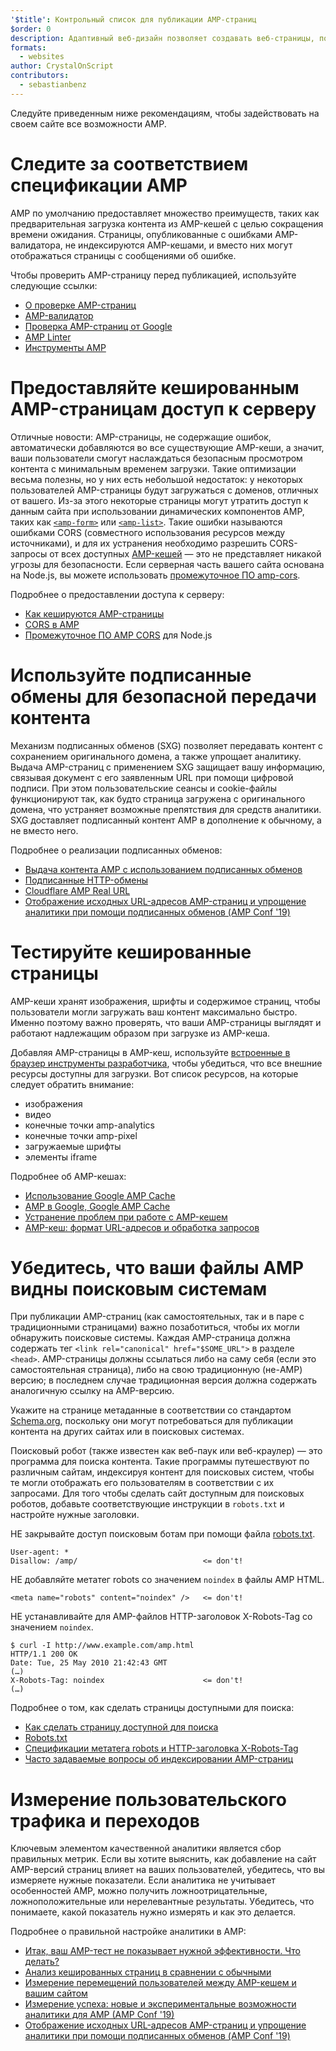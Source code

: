 ```yaml
---
'$title': Контрольный список для публикации AMP-страниц
$order: 0
description: Адаптивный веб-дизайн позволяет создавать веб-страницы, подстраивающиеся под пользователя и учитывающие размер и ориентацию его экрана. Вы можете добиться...
formats:
  - websites
author: CrystalOnScript
contributors:
  - sebastianbenz
---
```


Следуйте приведенным ниже рекомендациям, чтобы задействовать на своем сайте все возможности AMP.

# Следите за соответствием спецификации AMP

AMP по умолчанию предоставляет множество преимуществ, таких как предварительная загрузка контента из AMP-кешей с целью сокращения времени ожидания. Страницы, опубликованные с ошибками AMP-валидатора, не индексируются AMP-кешами, и вместо них могут отображаться страницы с сообщениями об ошибке.

Чтобы проверить AMP-страницу перед публикацией, используйте следующие ссылки:

- [О проверке AMP-страниц](../../../documentation/guides-and-tutorials/learn/validation-workflow/validate_amp.md?format=websites)
- [AMP-валидатор](https://validator.ampproject.org/)
- [Проверка AMP-страниц от Google](https://search.google.com/test/amp)
- [AMP Linter](https://github.com/ampproject/amp-toolbox/tree/master/packages/linter)
- [Инструменты AMP](../../../documentation/tools.html?format=websites)

# Предоставляйте кешированным AMP-страницам доступ к серверу

Отличные новости: AMP-страницы, не содержащие ошибок, автоматически добавляются во все существующие AMP-кеши, а значит, ваши пользователи смогут наслаждаться безопасным просмотром контента с минимальным временем загрузки. Такие оптимизации весьма полезны, но у них есть небольшой недостаток: у некоторых пользователей AMP-страницы будут загружаться с доменов, отличных от вашего. Из-за этого некоторые страницы могут утратить доступ к данным сайта при использовании динамических компонентов AMP, таких как [`<amp-form>`](../../../documentation/components/reference/amp-form.md?format=websites) или [`<amp-list>`](../../../documentation/components/reference/amp-list.md?format=websites). Такие ошибки называются ошибками CORS (совместного использования ресурсов между источниками), и для их устранения необходимо разрешить CORS-запросы от всех доступных [AMP-кешей](https://cdn.ampproject.org/caches.json) — это не представляет никакой угрозы для безопасности. Если серверная часть вашего сайта основана на Node.js, вы можете использовать [промежуточное ПО amp-cors](https://github.com/ampproject/amp-toolbox/tree/master/packages/cors).

Подробнее о предоставлении доступа к серверу:

- [Как кешируются AMP-страницы](../../../documentation/guides-and-tutorials/learn/amp-caches-and-cors/how_amp_pages_are_cached.md?format=websites)
- [CORS в AMP](../../../documentation/guides-and-tutorials/learn/amp-caches-and-cors/amp-cors-requests.md?format=websites)
- [Промежуточное ПО AMP CORS](https://github.com/ampproject/amp-toolbox/tree/master/packages/cors) для Node.js

# Используйте подписанные обмены для безопасной передачи контента

Механизм подписанных обменов (SXG) позволяет передавать контент с сохранением оригинального домена, а также упрощает аналитику. Выдача AMP-страниц с применением SXG защищает вашу информацию, связывая документ с его заявленным URL при помощи цифровой подписи. При этом пользовательские сеансы и cookie-файлы функционируют так, как будто страница загружена с оригинального домена, что устраняет возможные препятствия для средств аналитики. SXG доставляет подписанный контент AMP в дополнение к обычному, а не вместо него.

Подробнее о реализации подписанных обменов:

- [Выдача контента AMP с использованием подписанных обменов](signed-exchange.md?format=websites)
- [Подписанные HTTP-обмены](https://developers.google.com/web/updates/2018/11/signed-exchanges)
- [Cloudflare AMP Real URL](https://www.cloudflare.com/website-optimization/amp-real-url/)
- [Отображение исходных URL-адресов AMP-страниц и упрощение аналитики при помощи подписанных обменов (AMP Conf '19)](https://www.youtube.com/watch?v=KrjBYzPUGnw&list=PLXTOW_XMsIDSY0USlzgoaIkRyPcHklrEl&index=22)

# Тестируйте кешированные страницы

AMP-кеши хранят изображения, шрифты и содержимое страниц, чтобы пользователи могли загружать ваш контент максимально быстро. Именно поэтому важно проверять, что ваши AMP-страницы выглядят и работают надлежащим образом при загрузке из AMP-кеша.

Добавляя AMP-страницы в AMP-кеш, используйте [встроенные в браузер инструменты разработчика](https://developers.google.com/web/tools/chrome-devtools/), чтобы убедиться, что все внешние ресурсы доступны для загрузки. Вот список ресурсов, на которые следует обратить внимание:

- изображения
- видео
- конечные точки amp-analytics
- конечные точки amp-pixel
- загружаемые шрифты
- элементы iframe

Подробнее об AMP-кешах:

- [Использование Google AMP Cache](../../../documentation/examples/documentation/Using_the_Google_AMP_Cache.html?format=websites)
- [AMP в Google, Google AMP Cache](https://developers.google.com/amp/cache/overview)
- [Устранение проблем при работе с AMP-кешем](../../../documentation/guides-and-tutorials/learn/amp-caches-and-cors/amp-cache-debugging.md?format=websites)
- [AMP-кеш: формат URL-адресов и обработка запросов](../../../documentation/guides-and-tutorials/learn/amp-caches-and-cors/amp-cache-urls.md?format=websites)

# Убедитесь, что ваши файлы AMP видны поисковым системам

При публикации AMP-страниц (как самостоятельных, так и в паре с традиционными страницами) важно позаботиться, чтобы их могли обнаружить поисковые системы. Каждая AMP-страница должна содержать тег `<link rel="canonical" href="$SOME_URL">` в разделе `<head>`. AMP-страницы должны ссылаться либо на саму себя (если это самостоятельная страница), либо на свою традиционную (не-AMP) версию; в последнем случае традиционная версия должна содержать аналогичную ссылку на AMP-версию.

Укажите на странице метаданные в соответствии со стандартом [Schema.org](https://schema.org/), поскольку они могут потребоваться для публикации контента на других сайтах или в поисковых системах.

Поисковый робот (также известен как веб-паук или веб-краулер) — это программа для поиска контента. Такие программы путешествуют по различным сайтам, индексируя контент для поисковых систем, чтобы те могли отображать его пользователям в соответствии с их запросами. Для того чтобы сделать сайт доступным для поисковых роботов, добавьте соответствующие инструкции в `robots.txt` и настройте нужные заголовки.

НЕ закрывайте доступ поисковым ботам при помощи файла [robots.txt](https://support.google.com/webmasters/answer/6062608?hl=en).

```
User-agent: *
Disallow: /amp/                            <= don't!
```

НЕ добавляйте метатег robots со значением `noindex` в файлы AMP HTML.

```
<meta name="robots" content="noindex" />   <= don't!
```

НЕ устанавливайте для AMP-файлов HTTP-заголовок X-Robots-Tag со значением `noindex`.

```
$ curl -I http://www.example.com/amp.html
HTTP/1.1 200 OK
Date: Tue, 25 May 2010 21:42:43 GMT
(…)
X-Robots-Tag: noindex                      <= don't!
(…)
```

Подробнее о том, как сделать страницы доступными для поиска:

- [Как сделать страницу доступной для поиска ](discovery.md?format=websites)
- [Robots.txt](http://www.robotstxt.org/)
- [Спецификации метатега robots и HTTP-заголовка X-Robots-Tag](https://developers.google.com/search/reference/robots_meta_tag)
- [Часто задаваемые вопросы об индексировании AMP-страниц](https://productforums.google.com/forum/?hl=en#!category-topic/webmasters/Vrgj-a-gtm0)

# Измерение пользовательского трафика и переходов

Ключевым элементом качественной аналитики является сбор правильных метрик. Если вы хотите выяснить, как добавление на сайт AMP-версий страниц влияет на ваших пользователей, убедитесь, что вы измеряете нужные показатели. Если аналитика не учитывает особенностей AMP, можно получить ложноотрицательные, ложноположительные или нерелевантные результаты. Убедитесь, что понимаете, какой показатель нужно измерять и как это делается.

Подробнее о правильной настройке аналитики в AMP:

- [Итак, ваш AMP-тест не показывает нужной эффективности. Что делать?](https://blog.amp.dev/2018/11/08/so-your-amp-test-doesnt-perform%e2%80%8a-%e2%80%8anow-what/)
- [Анализ кешированных страниц в сравнении с обычными](https://support.google.com/analytics/answer/6343176?hl=en#cache)
- [Измерение перемещений пользователей между AMP-кешем и вашим сайтом](https://blog.amp.dev/2018/11/08/so-your-amp-test-doesnt-perform%e2%80%8a-%e2%80%8anow-what/)
- [Измерение успеха: новые и экспериментальные возможности аналитики для AMP (AMP Conf '19)](https://www.youtube.com/watch?v=wPW-kXsONqA&list=PLXTOW_XMsIDSY0USlzgoaIkRyPcHklrEl&index=27)
- [Отображение исходных URL-адресов AMP-страниц и упрощение аналитики при помощи подписанных обменов (AMP Conf '19)](https://www.youtube.com/watch?v=KrjBYzPUGnw&list=PLXTOW_XMsIDSY0USlzgoaIkRyPcHklrEl&index=22)
